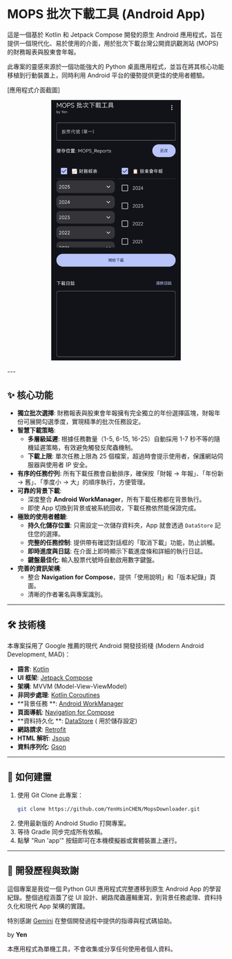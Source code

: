 # MOPS 批次下載工具 (Android App)

這是一個基於 Kotlin 和 Jetpack Compose 開發的原生 Android
應用程式，旨在提供一個現代化、易於使用的介面，用於批次下載台灣公開資訊觀測站 (MOPS) 的財務報表與股東會年報。

此專案的靈感來源於一個功能強大的 Python 桌面應用程式，並旨在將其核心功能移植到行動裝置上，同時利用
Android 平台的優勢提供更佳的使用者體驗。

[應用程式介面截圖]
<p align="center">
  <img src="https://github.com/YenHsinCHEN/MopsDownloader/blob/3c7eb3a5f53c4b5786335b6b251f540816f4175f/Screenshot_20250821_230400.png" width="300">
</p>
---

## ✨ 核心功能

* **獨立批次選擇**: 財務報表與股東會年報擁有完全獨立的年份選擇區塊，財報年份可展開勾選季度，實現精準的批次任務設定。
* **智慧下載策略**:
    * **多層級延遲**: 根據任務數量（1-5, 6-15, 16-25）自動採用 1-7 秒不等的隨機延遲策略，有效避免觸發反爬蟲機制。
    * **下載上限**: 單次任務上限為 25 個檔案，超過時會提示使用者，保護網站伺服器與使用者 IP 安全。
* **有序的任務佇列**: 所有下載任務會自動排序，確保按「財報 -> 年報」、「年份新 -> 舊」、「季度小 ->
  大」的順序執行，方便管理。
* **可靠的背景下載**:
    * 深度整合 **Android WorkManager**，所有下載任務都在背景執行。
    * 即使 App 切換到背景或被系統回收，下載任務依然能保證完成。
* **極致的使用者體驗**:
    * **持久化儲存位置**: 只需設定一次儲存資料夾，App 就會透過 `DataStore` 記住您的選擇。
    * **完整的任務控制**: 提供帶有確認對話框的「取消下載」功能，防止誤觸。
    * **即時進度與日誌**: 在介面上即時顯示下載進度條和詳細的執行日誌。
    * **鍵盤最佳化**: 輸入股票代號時自動啟用數字鍵盤。
* **完善的資訊架構**:
    * 整合 **Navigation for Compose**，提供「使用說明」和「版本紀錄」頁面。
    * 清晰的作者署名與專案識別。

---

## 🛠️ 技術棧

本專案採用了 Google 推薦的現代 Android 開發技術棧 (Modern Android Development, MAD)：

* **語言**: [Kotlin](https://kotlinlang.org/)
* **UI 框架**: [Jetpack Compose](https://developer.android.com/jetpack/compose)
* **架構**: MVVM (Model-View-ViewModel)
* **非同步處理**: [Kotlin Coroutines](https://kotlinlang.org/docs/coroutines-overview.html)
* **背景任務
  **: [Android WorkManager](https://developer.android.com/topic/libraries/architecture/workmanager)
* **頁面導航**: [Navigation for Compose](https://developer.android.com/jetpack/compose/navigation)
* **資料持久化
  **: [DataStore](https://developer.android.com/topic/libraries/architecture/datastore) (
  用於儲存設定)
* **網路請求**: [Retrofit](https://square.github.io/retrofit/)
* **HTML 解析**: [Jsoup](https://jsoup.org/)
* **資料序列化**: [Gson](https://github.com/google/gson)

---

## 🚀 如何建置

1. 使用 Git Clone 此專案：
   ```bash
   git clone https://github.com/YenHsinCHEN/MopsDownloader.git
   ```
2. 使用最新版的 Android Studio 打開專案。
3. 等待 Gradle 同步完成所有依賴。
4. 點擊 "Run 'app'" 按鈕即可在本機模擬器或實體裝置上運行。

---

## 📝 開發歷程與致謝

這個專案是我從一個 Python GUI 應用程式完整遷移到原生 Android App 的學習紀錄。整個過程涵蓋了從 UI
設計、網路爬蟲邏輯重寫，到背景任務處理、資料持久化和現代 App 架構的實踐。

特別感謝 [Gemini](https://gemini.google.com/) 在整個開發過程中提供的指導與程式碼協助。

by **Yen**

本應用程式為單機工具，不會收集或分享任何使用者個人資料。